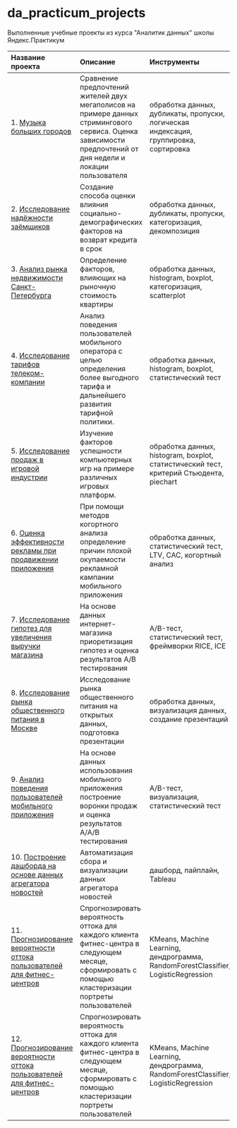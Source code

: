 # da_practicum_projects
Выполненные учебные проекты из курса "Аналитик данных" школы Яндекс.Практикум

| Название проекта | Описание | Инструменты | Библиотеки |
| :-------------------- | :--------------------- |:--------------------------- |:--------------------------- |
| 1. [Музыка больших городов](https://github.com/dsaulin/da_practicum_projects/tree/main/big_cities_music "Музыка больших городов") | Сравнение предпочтений жителей двух мегаполисов на примере данных стримингового сервиса. Оценка зависимости предпочтений от дня недели и локации пользователя  | обработка данных, дубликаты, пропуски, логическая индексация, группировка, сортировка | pandas |
| 2. [Исследование надёжности заёмщиков](https://github.com/dsaulin/da_practicum_projects/tree/main/debtor_evaluation "Исследование надёжности заёмщиков") | Создание способа оценки влияния социально-демографических факторов на возврат кредита в срок  | обработка данных, дубликаты, пропуски, категоризация, декомпозиция | pandas |
| 3. [Анализ рынка недвижимости Санкт-Петербурга](https://github.com/dsaulin/da_practicum_projects/tree/main/spb_real_estate "Анализ рынка недвижимости Санкт-Петербурга") | Определение факторов, влияющих на рыночную стоимость квартиры | обработка данных, histogram, boxplot, категоризация, scatterplot | pandas, matplotlib, numpy |
| 4. [Исследование тарифов телеком-компании](https://github.com/dsaulin/da_practicum_projects/tree/main/telekom_tariff "Исследование тарифов телеком-компании") | Анализ поведения пользователей мобильного оператора с целью определения более выгодного тарифа и дальнейшего развития тарифной политики. | обработка данных, histogram, boxplot, статистический тест | pandas, numpy, matplotleab, seaborn, scipy |
| 5. [Исследование продаж в игровой индустрии](https://github.com/dsaulin/da_practicum_projects/tree/main/game_success "Исследование продаж в игровой индустрии") | Изучение факторов успешности компьютерных игр на примере различных игровых платформ. | обработка данных, histogram, boxplot, статистический тест, критерий Стьюдента, piechart | pandas, math, numpy, seaborn, matplotlib, scipy |
| 6. [Оценка эффективности рекламы при продвижении приложения](https://github.com/dsaulin/da_practicum_projects/tree/main/ad_assessment "Оценка эффективности рекламы при продвижении приложения") | При помощи методов когортного анализа определение причин плохой окупаемости рекламной кампании мобильного приложения | обработка данных, статистический тест, LTV, CAC, когортный анализ | pandas, numpy, seaborn, matplotlib, datetime |
| 7. [Исследование гипотез для увеличения выручки магазина](https://github.com/dsaulin/da_practicum_projects/tree/main/hypothesis_ab "Исследование гипотез для увеличения выручки магазина") | На основе данных интернет-магазина приоретизация гипотез и оценка результатов A/B тестирования | A/B-тест, статистический тест, фреймворки RICE, ICE | pandas, math, numpy, seaborn, matplotlib, scipy |
| 8. [Исследование рынка общественного питания в Москве](https://github.com/dsaulin/da_practicum_projects/tree/main/cafe_research "Исследование рынка общественного питания в Москве") | Исследование рынка общественного питания на открытых данных, подготовка презентации | обработка данных, визуализация данных, создание презентаций | pandas, numpy, seaborn, matplotlib |
| 9. [Анализ поведения пользователей мобильного приложения](https://github.com/dsaulin/da_practicum_projects/tree/main/ab_test "Анализ поведения пользователей мобильного приложения") | На основе данных использования мобильного приложения построение воронки продаж и оценка результатов A/A/B тестирования | A/B-тест, визуализация, статистический тест | pandas, math, numpy, seaborn, matplotlib, scipy |
| 10. [Построение дашборда на основе данных агрегатора новостей](https://github.com/dsaulin/da_practicum_projects/tree/main/dashboard_tableau "Построение дашборда на основе данных агрегатора новостей") | Автоматизация сбора и визуализации данных агрегатора новостей | дашборд, пайплайн, Tableau | pandas, sqlalchemy |
| 11. [Прогнозирование вероятности оттока пользователей для фитнес-центров](https://github.com/dsaulin/da_practicum_projects/tree/main/ml_fitness "Прогнозирование вероятности оттока пользователей для фитнес-центров") | Спрогнозировать вероятность оттока для каждого клиента фитнес-центра в следующем месяце, сформировать с помощью кластеризации портреты пользователей | KMeans, Machine Learning, дендрограмма, RandomForestClassifier, LogisticRegression | pandas, numpy, matplotleab, seaborn, scipy, sklearn |
| 12. [Прогнозирование вероятности оттока пользователей для фитнес-центров](https://github.com/dsaulin/da_practicum_projects/tree/main/ml_fitness "Прогнозирование вероятности оттока пользователей для фитнес-центров") | Спрогнозировать вероятность оттока для каждого клиента фитнес-центра в следующем месяце, сформировать с помощью кластеризации портреты пользователей | KMeans, Machine Learning, дендрограмма, RandomForestClassifier, LogisticRegression | pandas, numpy, matplotleab, seaborn, scipy, sklearn |

